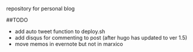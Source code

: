 
repository for personal blog

##TODO

- add auto tweet function to deploy.sh
- add disqus for commenting to post (after hugo has updated to ver 1.5)
- move memos in evernote but not in marxico
